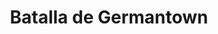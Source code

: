 ﻿---
title: "Batalla de Germantown"
permalink: periodes_939.html
layout: periode
dataInici: 1777-10-04
sidebar: periodes
pares:
  - id: 509
    title: "Guerra de Independencia de los Estados Unidos"
    dataInici: "(1775-04-19)"
    dataFi: "(1783-09-03)"

fills:
jocsPrincipals:
  - title: "Germantown"
    bggId: 43526
    dataInici: 
    dataFi: 

jocsEscenaris:
jocsEpoca:
  - title: "Postcard from the Revolution"
    bggId: 18023
    escenari: "Germantown"
    dataInici: 
    dataFi: 

  - title: "Brandywine & Germantown"
    bggId: 11166
    escenari: "Germantown"
    dataInici: 
    dataFi: 

  - title: "Rebels & Redcoats: Volume I"
    bggId: 6885
    escenari: "Germantown"
    dataInici: 
    dataFi: 

jocsEpocaEscenaris:
---
